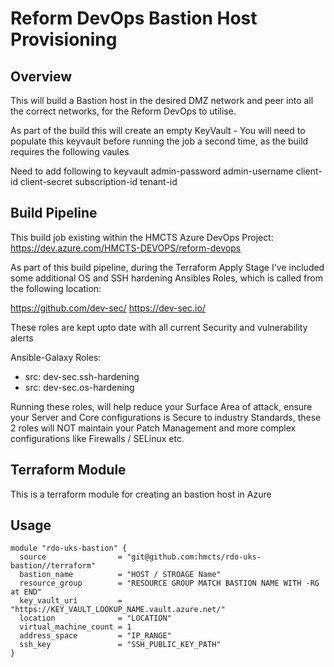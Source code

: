 # Reform DevOps Bastion Host Provisioning

## Overview

This will build a Bastion host in the desired DMZ network and peer into all the correct networks, for the Reform DevOps to utilise.

As part of the build this will create an empty KeyVault - You will need to populate this keyvault before running the job a second time, as the 
build requires the following vaules

Need to add following to keyvault
admin-password
admin-username
client-id
client-secret
subscription-id
tenant-id

## Build Pipeline

This build job existing within the HMCTS Azure DevOps Project:
https://dev.azure.com/HMCTS-DEVOPS/reform-devops

As part of this build pipeline, during the Terraform Apply Stage I've included some additional OS and SSH hardening Ansibles Roles, which is
called from the following location:

https://github.com/dev-sec/
https://dev-sec.io/

These roles are kept upto date with all current Security and vulnerability alerts

Ansible-Galaxy Roles:
- src: dev-sec.ssh-hardening
- src: dev-sec.os-hardening

Running these roles, will help reduce your Surface Area of attack, ensure your Server and Core configurations is Secure to industry Standards, these 2 roles will NOT maintain your Patch Management and more complex configurations like Firewalls / SELinux etc.


## Terraform Module

This is a terraform module for creating an bastion host in Azure

## Usage
```
module "rdo-uks-bastion" {
  source                = "git@github.com:hmcts/rdo-uks-bastion//terraform"
  bastion_name          = "HOST / STROAGE Name"
  resource_group        = "RESOURCE GROUP MATCH BASTION NAME WITH -RG at END"
  key_vault_uri         = "https://KEY_VAULT_LOOKUP_NAME.vault.azure.net/"
  location              = "LOCATION"
  virtual_machine_count = 1
  address_space         = "IP_RANGE"
  ssh_key               = "SSH_PUBLIC_KEY_PATH"
}
```